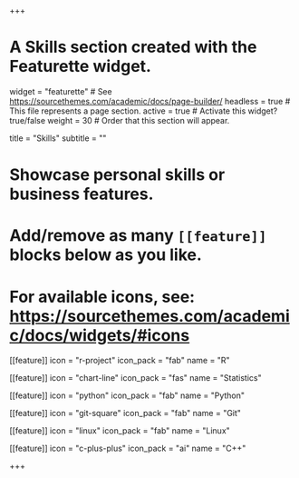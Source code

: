 +++
# A Skills section created with the Featurette widget.
widget = "featurette"  # See https://sourcethemes.com/academic/docs/page-builder/
headless = true  # This file represents a page section.
active = true  # Activate this widget? true/false
weight = 30  # Order that this section will appear.

title = "Skills"
subtitle = ""

# Showcase personal skills or business features.
# 
# Add/remove as many `[[feature]]` blocks below as you like.
# 
# For available icons, see: https://sourcethemes.com/academic/docs/widgets/#icons

[[feature]]
  icon = "r-project"
  icon_pack = "fab"
  name = "R"
  
[[feature]]
  icon = "chart-line"
  icon_pack = "fas"
  name = "Statistics"  
  
[[feature]]
  icon = "python"
  icon_pack = "fab"
  name = "Python"

[[feature]]
  icon = "git-square"
  icon_pack = "fab"
  name = "Git"

[[feature]]
icon = "linux"
icon_pack = "fab"
name = "Linux"

[[feature]]
icon = "c-plus-plus"
icon_pack = "ai"
name = "C++"

+++
